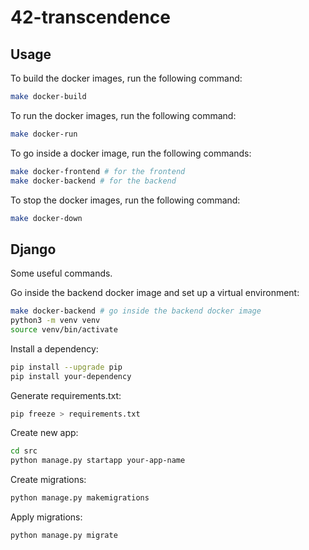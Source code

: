 # 42-transcendence

## Usage

To build the docker images, run the following command:
```bash
make docker-build
```

To run the docker images, run the following command:
```bash
make docker-run
```

To go inside a docker image, run the following commands:
```bash
make docker-frontend # for the frontend
make docker-backend # for the backend
```

To stop the docker images, run the following command:
```bash
make docker-down
```

## Django
Some useful commands.

Go inside the backend docker image and set up a virtual environment:
```bash
make docker-backend # go inside the backend docker image
python3 -m venv venv
source venv/bin/activate
```

Install a dependency:
```bash
pip install --upgrade pip
pip install your-dependency
```

Generate requirements.txt:
```bash
pip freeze > requirements.txt
```

Create new app:
```bash
cd src
python manage.py startapp your-app-name
```

Create migrations:
```bash
python manage.py makemigrations
```

Apply migrations:
```bash
python manage.py migrate
```